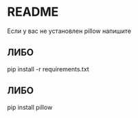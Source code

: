 # README
Если у вас не установлен pillow напишите <br>

## ЛИБО
pip install -r requirements.txt <br>

## ЛИБО
pip install pillow
